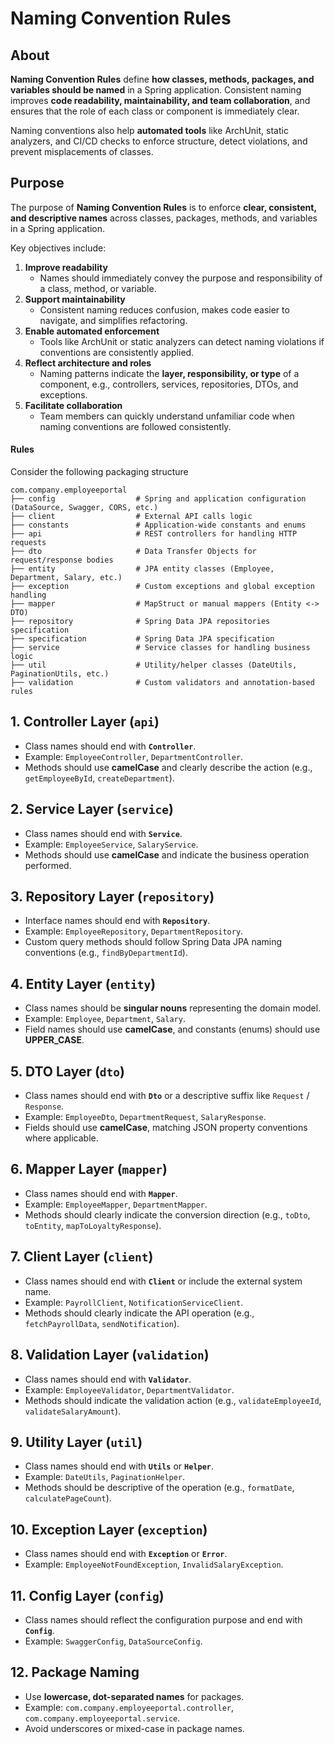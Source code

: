 # Naming Convention Rules

## About

**Naming Convention Rules** define **how classes, methods, packages, and variables should be named** in a Spring application. Consistent naming improves **code readability, maintainability, and team collaboration**, and ensures that the role of each class or component is immediately clear.

Naming conventions also help **automated tools** like ArchUnit, static analyzers, and CI/CD checks to enforce structure, detect violations, and prevent misplacements of classes.

## Purpose

The purpose of **Naming Convention Rules** is to enforce **clear, consistent, and descriptive names** across classes, packages, methods, and variables in a Spring application.

Key objectives include:

1. **Improve readability**
   * Names should immediately convey the purpose and responsibility of a class, method, or variable.
2. **Support maintainability**
   * Consistent naming reduces confusion, makes code easier to navigate, and simplifies refactoring.
3. **Enable automated enforcement**
   * Tools like ArchUnit or static analyzers can detect naming violations if conventions are consistently applied.
4. **Reflect architecture and roles**
   * Naming patterns indicate the **layer, responsibility, or type** of a component, e.g., controllers, services, repositories, DTOs, and exceptions.
5. **Facilitate collaboration**
   * Team members can quickly understand unfamiliar code when naming conventions are followed consistently.

#### Rules

Consider the following packaging structure

```
com.company.employeeportal
├── config                  # Spring and application configuration (DataSource, Swagger, CORS, etc.)
├── client                  # External API calls logic
├── constants               # Application-wide constants and enums
├── api                     # REST controllers for handling HTTP requests
├── dto                     # Data Transfer Objects for request/response bodies
├── entity                  # JPA entity classes (Employee, Department, Salary, etc.)
├── exception               # Custom exceptions and global exception handling
├── mapper                  # MapStruct or manual mappers (Entity <-> DTO)
├── repository              # Spring Data JPA repositories specification
├── specification           # Spring Data JPA specification 
├── service                 # Service classes for handling business logic
├── util                    # Utility/helper classes (DateUtils, PaginationUtils, etc.)
├── validation              # Custom validators and annotation-based rules
```

## **1. Controller Layer (`api`)**

* Class names should end with **`Controller`**.
* Example: `EmployeeController`, `DepartmentController`.
* Methods should use **camelCase** and clearly describe the action (e.g., `getEmployeeById`, `createDepartment`).

## **2. Service Layer (`service`)**

* Class names should end with **`Service`**.
* Example: `EmployeeService`, `SalaryService`.
* Methods should use **camelCase** and indicate the business operation performed.

## **3. Repository Layer (`repository`)**

* Interface names should end with **`Repository`**.
* Example: `EmployeeRepository`, `DepartmentRepository`.
* Custom query methods should follow Spring Data JPA naming conventions (e.g., `findByDepartmentId`).

## **4. Entity Layer (`entity`)**

* Class names should be **singular nouns** representing the domain model.
* Example: `Employee`, `Department`, `Salary`.
* Field names should use **camelCase**, and constants (enums) should use **UPPER\_CASE**.

## **5. DTO Layer (`dto`)**

* Class names should end with **`Dto`** or a descriptive suffix like `Request` / `Response`.
* Example: `EmployeeDto`, `DepartmentRequest`, `SalaryResponse`.
* Fields should use **camelCase**, matching JSON property conventions where applicable.

## **6. Mapper Layer (`mapper`)**

* Class names should end with **`Mapper`**.
* Example: `EmployeeMapper`, `DepartmentMapper`.
* Methods should clearly indicate the conversion direction (e.g., `toDto`, `toEntity`, `mapToLoyaltyResponse`).

## **7. Client Layer (`client`)**

* Class names should end with **`Client`** or include the external system name.
* Example: `PayrollClient`, `NotificationServiceClient`.
* Methods should clearly indicate the API operation (e.g., `fetchPayrollData`, `sendNotification`).

## **8. Validation Layer (`validation`)**

* Class names should end with **`Validator`**.
* Example: `EmployeeValidator`, `DepartmentValidator`.
* Methods should indicate the validation action (e.g., `validateEmployeeId`, `validateSalaryAmount`).

## **9. Utility Layer (`util`)**

* Class names should end with **`Utils`** or **`Helper`**.
* Example: `DateUtils`, `PaginationHelper`.
* Methods should be descriptive of the operation (e.g., `formatDate`, `calculatePageCount`).

## **10. Exception Layer (`exception`)**

* Class names should end with **`Exception`** or **`Error`**.
* Example: `EmployeeNotFoundException`, `InvalidSalaryException`.

## **11. Config Layer (`config`)**

* Class names should reflect the configuration purpose and end with **`Config`**.
* Example: `SwaggerConfig`, `DataSourceConfig`.

## **12. Package Naming**

* Use **lowercase, dot-separated names** for packages.
* Example: `com.company.employeeportal.controller`, `com.company.employeeportal.service`.
* Avoid underscores or mixed-case in package names.

